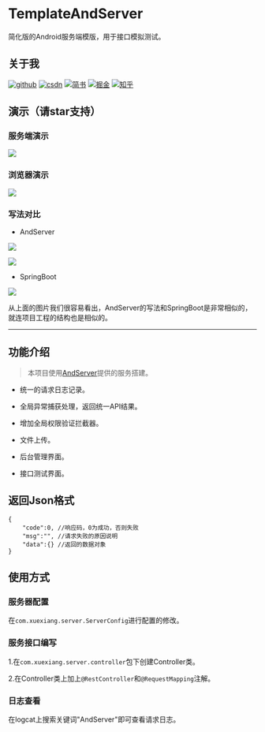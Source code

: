 # TemplateAndServer

简化版的Android服务端模版，用于接口模拟测试。

## 关于我

[![github](https://img.shields.io/badge/GitHub-xuexiangjys-blue.svg)](https://github.com/xuexiangjys)   [![csdn](https://img.shields.io/badge/CSDN-xuexiangjys-green.svg)](http://blog.csdn.net/xuexiangjys)   [![简书](https://img.shields.io/badge/简书-xuexiangjys-red.svg)](https://www.jianshu.com/u/6bf605575337)   [![掘金](https://img.shields.io/badge/掘金-xuexiangjys-brightgreen.svg)](https://juejin.im/user/598feef55188257d592e56ed)   [![知乎](https://img.shields.io/badge/知乎-xuexiangjys-violet.svg)](https://www.zhihu.com/people/xuexiangjys) 

## 演示（请star支持）

### 服务端演示

![](https://z3.ax1x.com/2021/06/15/2HmX0x.gif)

### 浏览器演示

![](https://z3.ax1x.com/2021/06/15/2Hmj76.gif)

### 写法对比

* AndServer

![](https://z3.ax1x.com/2021/06/15/2HnC1H.png)

![](https://z3.ax1x.com/2021/06/15/2HnPcd.png)

* SpringBoot

![](https://z3.ax1x.com/2021/06/15/2Hn99e.png)

从上面的图片我们很容易看出，AndServer的写法和SpringBoot是非常相似的，就连项目工程的结构也是相似的。

---

## 功能介绍

> 本项目使用[AndServer](https://github.com/yanzhenjie/AndServer)提供的服务搭建。

* 统一的请求日志记录。

* 全局异常捕获处理，返回统一API结果。

* 增加全局权限验证拦截器。

* 文件上传。

* 后台管理界面。

* 接口测试界面。

## 返回Json格式

```
{
    "code":0, //响应码，0为成功，否则失败
    "msg":"", //请求失败的原因说明
    "data":{} //返回的数据对象
}
```

## 使用方式

### 服务器配置

在`com.xuexiang.server.ServerConfig`进行配置的修改。

### 服务接口编写

1.在`com.xuexiang.server.controller`包下创建Controller类。

2.在Controller类上加上`@RestController`和`@RequestMapping`注解。

### 日志查看

在logcat上搜索关键词"AndServer"即可查看请求日志。
